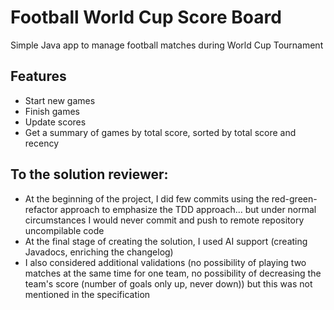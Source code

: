 # Football World Cup Score Board

Simple Java app to manage football matches during World Cup Tournament

## Features

- Start new games
- Finish games
- Update scores
- Get a summary of games by total score, sorted by total score and recency

## To the solution reviewer:
- At the beginning of the project, I did few commits using the red-green-refactor approach to emphasize the TDD approach... but under normal circumstances I would never commit and push to remote repository uncompilable code
- At the final stage of creating the solution, I used AI support (creating Javadocs, enriching the changelog)
- I also considered additional validations (no possibility of playing two matches at the same time for one team, no possibility of decreasing the team's score (number of goals only up, never down)) but this was not mentioned in the specification